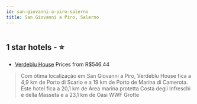 ```yaml
---
id: san-giovanni-a-piro-salerno
title: San Giovanni a Piro, Salerno
---
```


<center><img src="https://i.travelapi.com/hotels/23000000/22790000/22787200/22787184/e523ae63_z.jpg" alt="" /></center>


##  1 star hotels - ⭐️

-    [Verdeblu House](https://www.hurb.com/br/aud/https://www.hurb.com/br/hotels/san-giovanni-a-piro/verdeblu-house-HT-HE6R?cmp=18055) Prices from R$546.44
   > Com ótima localização em San Giovanni a Piro, Verdeblu House fica a 4,9 km de Porto di Scario e a 19 km de Porto de Marina di Camerota.  Este hotel fica a 20,1 km de Area marina protetta Costa degli Infreschi e della Masseta e a 23,1 km de Oasi WWF Grotte

